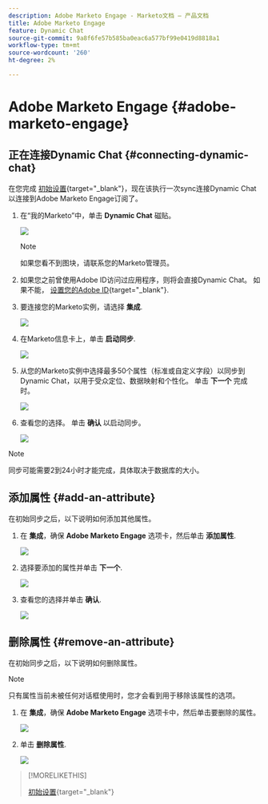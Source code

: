 ```yaml
---
description: Adobe Marketo Engage - Marketo文档 — 产品文档
title: Adobe Marketo Engage
feature: Dynamic Chat
source-git-commit: 9a8f6fe57b585ba0eac6a577bf99e0419d8818a1
workflow-type: tm+mt
source-wordcount: '260'
ht-degree: 2%

---
```


# Adobe Marketo Engage {#adobe-marketo-engage}

## 正在连接Dynamic Chat {#connecting-dynamic-chat}

在您完成 [初始设置](/help/marketo/product-docs/demand-generation/dynamic-chat/setup-and-configuration/initial-setup.md){target="_blank"}，现在该执行一次sync连接Dynamic Chat以连接到Adobe Marketo Engage订阅了。

1. 在“我的Marketo”中，单击 **Dynamic Chat** 磁贴。

   ![](assets/adobe-marketo-engage-1.png)

   >[!NOTE]
   >
   >如果您看不到图块，请联系您的Marketo管理员。

1. 如果您之前曾使用Adobe ID访问过应用程序，则将会直接Dynamic Chat。 如果不能， [设置您的Adobe ID](https://helpx.adobe.com/manage-account/using/create-update-adobe-id.html){target="_blank"}.

1. 要连接您的Marketo实例，请选择 **集成**.

   ![](assets/adobe-marketo-engage-2.png)

1. 在Marketo信息卡上，单击 **启动同步**.

   ![](assets/adobe-marketo-engage-3.png)

1. 从您的Marketo实例中选择最多50个属性（标准或自定义字段）以同步到Dynamic Chat，以用于受众定位、数据映射和个性化。 单击 **下一个** 完成时。

   ![](assets/adobe-marketo-engage-4.png)

1. 查看您的选择。 单击 **确认** 以启动同步。

   ![](assets/adobe-marketo-engage-5.png)

>[!NOTE]
>
>同步可能需要2到24小时才能完成，具体取决于数据库的大小。

## 添加属性 {#add-an-attribute}

在初始同步之后，以下说明如何添加其他属性。

1. 在 **集成**，确保 **Adobe Marketo Engage** 选项卡，然后单击 **添加属性**.

   ![](assets/adobe-marketo-engage-6.png)

1. 选择要添加的属性并单击 **下一个**.

   ![](assets/adobe-marketo-engage-7.png)

1. 查看您的选择并单击 **确认**.

   ![](assets/adobe-marketo-engage-8.png)

## 删除属性 {#remove-an-attribute}

在初始同步之后，以下说明如何删除属性。

>[!NOTE]
>
>只有属性当前未被任何对话框使用时，您才会看到用于移除该属性的选项。

1. 在 **集成**，确保 **Adobe Marketo Engage** 选项卡中，然后单击要删除的属性。

   ![](assets/adobe-marketo-engage-9.png)

1. 单击 **删除属性**.

   ![](assets/adobe-marketo-engage-10.png)

>[!MORELIKETHIS]
>
>[初始设置](/help/marketo/product-docs/demand-generation/dynamic-chat/setup-and-configuration/initial-setup.md){target="_blank"}

